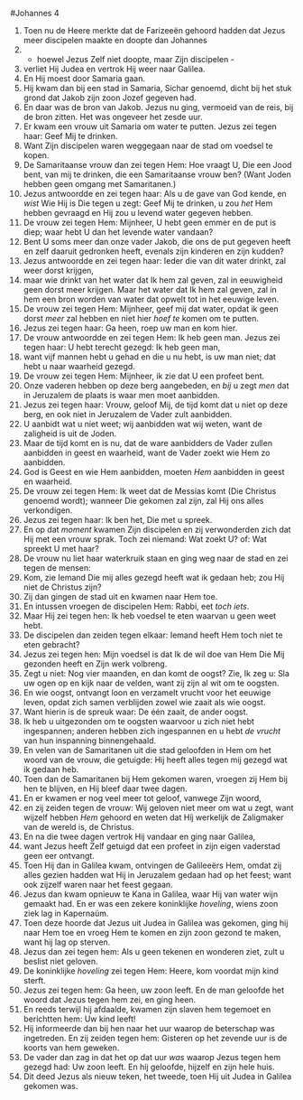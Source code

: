 #Johannes 4
1. Toen nu de Heere merkte dat de Farizeeën gehoord hadden dat Jezus meer discipelen maakte en doopte dan Johannes
2. - hoewel Jezus Zelf niet doopte, maar Zijn discipelen -
3. verliet Hij Judea en vertrok Hij weer naar Galilea.
4. En Hij moest door Samaria gaan.
5. Hij kwam dan bij een stad in Samaria, Sichar genoemd, dicht bij het stuk grond dat Jakob zijn zoon Jozef gegeven had.
6. En daar was de bron van Jakob. Jezus nu ging, vermoeid van de reis, bij de bron zitten. Het was ongeveer het zesde uur.
7. Er kwam een vrouw uit Samaria om water te putten. Jezus zei tegen haar: Geef Mij te drinken.
8. Want Zijn discipelen waren weggegaan naar de stad om voedsel te kopen.
9. De Samaritaanse vrouw dan zei tegen Hem: Hoe vraagt U, Die een Jood bent, van mij te drinken, die een Samaritaanse vrouw ben? (Want Joden hebben geen omgang met Samaritanen.)
10. Jezus antwoordde en zei tegen haar: Als u de gave van God kende, en *wist* Wie Hij is Die tegen u zegt: Geef Mij te drinken, u zou *het* Hem hebben gevraagd en Hij zou u levend water gegeven hebben.
11. De vrouw zei tegen Hem: Mijnheer, U hebt geen emmer en de put is diep; waar hebt U dan het levende water vandaan?
12. Bent U soms meer dan onze vader Jakob, die ons de put gegeven heeft en zelf daaruit gedronken heeft, evenals zijn kinderen en zijn kudden?
13. Jezus antwoordde en zei tegen haar: Ieder die van dit water drinkt, zal weer dorst krijgen,
14. maar wie drinkt van het water dat Ik hem zal geven, zal in eeuwigheid geen dorst meer krijgen. Maar het water dat Ik hem zal geven, zal in hem een bron worden van water dat opwelt tot in het eeuwige leven.
15. De vrouw zei tegen Hem: Mijnheer, geef mij dat water, opdat ik geen dorst *meer* zal hebben en niet hier *hoef te* komen om te putten.
16. Jezus zei tegen haar: Ga heen, roep uw man en kom hier.
17. De vrouw antwoordde en zei tegen Hem: Ik heb geen man. Jezus zei tegen haar: U hebt terecht gezegd: Ik heb geen man,
18. want vijf mannen hebt u gehad en die u nu hebt, is uw man niet; dat hebt u naar waarheid gezegd.
19. De vrouw zei tegen Hem: Mijnheer, ik zie dat U een profeet bent.
20. Onze vaderen hebben op deze berg aangebeden, en *bij* u zegt *men* dat in Jeruzalem de plaats is waar men moet aanbidden.
21. Jezus zei tegen haar: Vrouw, geloof Mij, de tijd komt dat u niet op deze berg, en ook niet in Jeruzalem de Vader zult aanbidden.
22. U aanbidt wat u niet weet; wij aanbidden wat wij weten, want de zaligheid is uit de Joden.
23. Maar de tijd komt en is nu, dat de ware aanbidders de Vader zullen aanbidden in geest en waarheid, want de Vader zoekt wie Hem zo aanbidden.
24. God is Geest en wie Hem aanbidden, moeten *Hem* aanbidden in geest en waarheid.
25. De vrouw zei tegen Hem: Ik weet dat de Messias komt (Die Christus genoemd wordt); wanneer Die gekomen zal zijn, zal Hij ons alles verkondigen.
26. Jezus zei tegen haar: Ik ben het, Die met u spreek.
27. En op dat *moment* kwamen Zijn discipelen en zij verwonderden zich dat Hij met een vrouw sprak. Toch zei niemand: Wat zoekt U? of: Wat spreekt U met haar?
28. De vrouw nu liet haar waterkruik staan en ging weg naar de stad en zei tegen de mensen:
29. Kom, zie Iemand Die mij alles gezegd heeft wat ik gedaan heb; zou Híj niet de Christus zijn?
30. Zij dan gingen de stad uit en kwamen naar Hem toe.
31. En intussen vroegen de discipelen Hem: Rabbi, eet *toch iets*.
32. Maar Hij zei tegen hen: Ik heb voedsel te eten waarvan u geen weet hebt.
33. De discipelen dan zeiden tegen elkaar: Iemand heeft Hem toch niet te eten gebracht?
34. Jezus zei tegen hen: Mijn voedsel is dat Ik de wil doe van Hem Die Mij gezonden heeft en Zijn werk volbreng.
35. Zegt u niet: Nog vier maanden, en dan komt de oogst? Zie, Ik zeg u: Sla uw ogen op en kijk naar de velden, want zij zijn al wit om te oogsten.
36. En wie oogst, ontvangt loon en verzamelt vrucht voor het eeuwige leven, opdat zich samen verblijden zowel wie zaait als wie oogst.
37. Want hierin is de spreuk waar: De één zaait, de ander oogst.
38. Ik heb u uitgezonden om te oogsten waarvoor u zich niet hebt ingespannen; anderen hebben zich ingespannen en u hebt *de vrucht* van hun inspanning binnengehaald.
39. En velen van de Samaritanen uit die stad geloofden in Hem om het woord van de vrouw, die getuigde: Hij heeft alles tegen mij gezegd wat ik gedaan heb.
40. Toen dan de Samaritanen bij Hem gekomen waren, vroegen zij Hem bij hen te blijven, en Hij bleef daar twee dagen.
41. En er kwamen er nog veel meer tot geloof, vanwege Zijn woord,
42. en zij zeiden tegen de vrouw: Wij geloven niet meer om wat u zegt, want wijzelf hebben *Hem* gehoord en weten dat Híj werkelijk de Zaligmaker van de wereld is, de Christus.
43. En na die twee dagen vertrok Hij vandaar en ging naar Galilea,
44. want Jezus heeft Zelf getuigd dat een profeet in zijn eigen vaderstad geen eer ontvangt.
45. Toen Hij dan in Galilea kwam, ontvingen de Galileeërs Hem, omdat zij alles gezien hadden wat Hij in Jeruzalem gedaan had op het feest; want ook zijzelf waren naar het feest gegaan.
46. Jezus dan kwam opnieuw te Kana in Galilea, waar Hij van water wijn gemaakt had. En er was een zekere koninklijke *hoveling*, wiens zoon ziek lag in Kapernaüm.
47. Toen deze hoorde dat Jezus uit Judea in Galilea was gekomen, ging hij naar Hem toe en vroeg Hem te komen en zijn zoon gezond te maken, want hij lag op sterven.
48. Jezus dan zei tegen hem: Als u geen tekenen en wonderen ziet, zult u beslist niet geloven.
49. De koninklijke *hoveling* zei tegen Hem: Heere, kom voordat mijn kind sterft.
50. Jezus zei tegen hem: Ga heen, uw zoon leeft. En de man geloofde het woord dat Jezus tegen hem zei, en ging heen.
51. En reeds terwijl hij afdaalde, kwamen zijn slaven hem tegemoet en berichtten hem: Uw kind leeft!
52. Hij informeerde dan bij hen naar het uur waarop de beterschap was ingetreden. En zij zeiden tegen hem: Gisteren op het zevende uur is de koorts van hem geweken.
53. De vader dan zag in dat het op dat uur *was* waarop Jezus tegen hem gezegd had: Uw zoon leeft. En hij geloofde, hijzelf en zijn hele huis.
54. Dit deed Jezus als nieuw teken, het tweede, toen Hij uit Judea in Galilea gekomen was.
